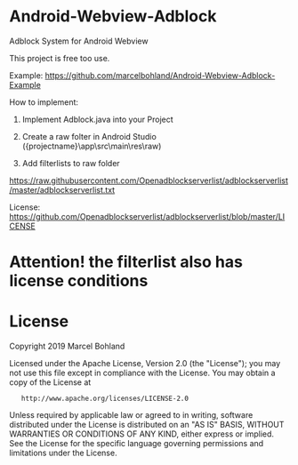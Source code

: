 # Android-Webview-Adblock
Adblock System for Android Webview

This project is free too use.

Example: https://github.com/marcelbohland/Android-Webview-Adblock-Example

How to implement:

1. Implement Adblock.java into your Project

2. Create a raw folter in Android Studio ({projectname}\app\src\main\res\raw)

3. Add filterlists to raw folder

https://raw.githubusercontent.com/Openadblockserverlist/adblockserverlist/master/adblockserverlist.txt

License: https://github.com/Openadblockserverlist/adblockserverlist/blob/master/LICENSE

# Attention! the filterlist also has license conditions

# License

 Copyright 2019 Marcel Bohland

   Licensed under the Apache License, Version 2.0 (the "License");
   you may not use this file except in compliance with the License.
   You may obtain a copy of the License at

       http://www.apache.org/licenses/LICENSE-2.0

   Unless required by applicable law or agreed to in writing, software
   distributed under the License is distributed on an "AS IS" BASIS,
   WITHOUT WARRANTIES OR CONDITIONS OF ANY KIND, either express or implied.
   See the License for the specific language governing permissions and
   limitations under the License.
